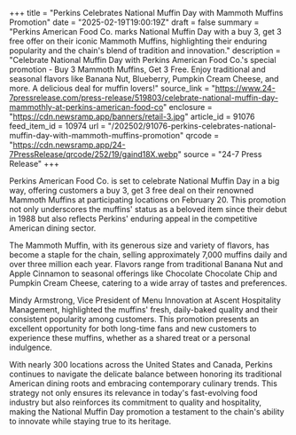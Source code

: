 +++
title = "Perkins Celebrates National Muffin Day with Mammoth Muffins Promotion"
date = "2025-02-19T19:00:19Z"
draft = false
summary = "Perkins American Food Co. marks National Muffin Day with a buy 3, get 3 free offer on their iconic Mammoth Muffins, highlighting their enduring popularity and the chain's blend of tradition and innovation."
description = "Celebrate National Muffin Day with Perkins American Food Co.'s special promotion - Buy 3 Mammoth Muffins, Get 3 Free. Enjoy traditional and seasonal flavors like Banana Nut, Blueberry, Pumpkin Cream Cheese, and more. A delicious deal for muffin lovers!"
source_link = "https://www.24-7pressrelease.com/press-release/519803/celebrate-national-muffin-day-mammothly-at-perkins-american-food-co"
enclosure = "https://cdn.newsramp.app/banners/retail-3.jpg"
article_id = 91076
feed_item_id = 10974
url = "/202502/91076-perkins-celebrates-national-muffin-day-with-mammoth-muffins-promotion"
qrcode = "https://cdn.newsramp.app/24-7PressRelease/qrcode/252/19/gaind18X.webp"
source = "24-7 Press Release"
+++

<p>Perkins American Food Co. is set to celebrate National Muffin Day in a big way, offering customers a buy 3, get 3 free deal on their renowned Mammoth Muffins at participating locations on February 20. This promotion not only underscores the muffins' status as a beloved item since their debut in 1988 but also reflects Perkins' enduring appeal in the competitive American dining sector.</p><p>The Mammoth Muffin, with its generous size and variety of flavors, has become a staple for the chain, selling approximately 7,000 muffins daily and over three million each year. Flavors range from traditional Banana Nut and Apple Cinnamon to seasonal offerings like Chocolate Chocolate Chip and Pumpkin Cream Cheese, catering to a wide array of tastes and preferences.</p><p>Mindy Armstrong, Vice President of Menu Innovation at Ascent Hospitality Management, highlighted the muffins' fresh, daily-baked quality and their consistent popularity among customers. This promotion presents an excellent opportunity for both long-time fans and new customers to experience these muffins, whether as a shared treat or a personal indulgence.</p><p>With nearly 300 locations across the United States and Canada, Perkins continues to navigate the delicate balance between honoring its traditional American dining roots and embracing contemporary culinary trends. This strategy not only ensures its relevance in today's fast-evolving food industry but also reinforces its commitment to quality and hospitality, making the National Muffin Day promotion a testament to the chain's ability to innovate while staying true to its heritage.</p>